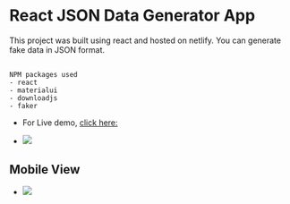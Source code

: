 # React JSON Data Generator App

This project was built using react and hosted on netlify.
You can generate fake data in JSON format.

##

```
NPM packages used
- react
- materialui
- downloadjs
- faker

```

- For Live demo, [click here:](https://url-shrinker.netlify.app/)

- <img src="public/images/ss1.png">

## Mobile View

- <img src="public/images/ss2.png">
